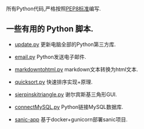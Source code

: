 所有Python代码,严格按照[PEP8标准](https://ltoddy.github.io/Python-useful/Python编码规范-PEP8/)编写.

## 一些有用的 Python 脚本.

- <a href="https://ltoddy.github.io/Python-useful/update/" target="_blank">update.py</a> 更新电脑全部的Python第三方库.

- <a href="https://ltoddy.github.io/Python-useful/email/" target="_blank">email.py</a> Python发送电子邮件.

- <a href="https://ltoddy.github.io/Python-useful/markdowntohtml/" target="_blank">markdowntohtml.py</a> markdown文本转换为html文本.

- <a href="https://ltoddy.github.io/Python-useful/quicksort/" target="_blank">quicksort.py</a> 快速排序实现+原理.

- <a href="https://ltoddy.github.io/Python-useful/sierpinskitriangle/" target="_blank">sierpinskitriangle.py</a> 谢尔宾斯基三角形GUI.

- <a href="https://ltoddy.github.io/Python-useful/connectMySQL/" target="_blank">connectMySQL.py</a> Python链接MySQL数据库.

- <a href="https://ltoddy.github.io/Python-useful/基于docker+gunicorn部署sanic项目/" target="_blank">sanic-app</a> 基于docker+gunicorn部署sanic项目.
